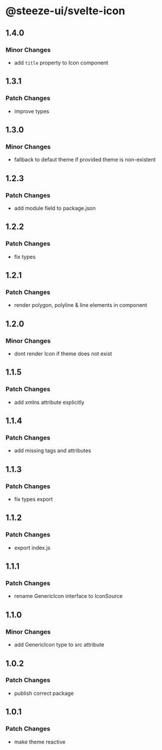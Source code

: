 # @steeze-ui/svelte-icon

## 1.4.0

### Minor Changes

- add `title` property to Icon component

## 1.3.1

### Patch Changes

- improve types

## 1.3.0

### Minor Changes

- fallback to defaut theme if provided theme is non-existent

## 1.2.3

### Patch Changes

- add module field to package.json

## 1.2.2

### Patch Changes

- fix types

## 1.2.1

### Patch Changes

- render polygon, polyline & line elements in component

## 1.2.0

### Minor Changes

- dont render Icon if theme does not exist

## 1.1.5

### Patch Changes

- add xmlns attribute explicitly

## 1.1.4

### Patch Changes

- add missing tags and attributes

## 1.1.3

### Patch Changes

- fix types export

## 1.1.2

### Patch Changes

- export index.js

## 1.1.1

### Patch Changes

- rename GenericIcon interface to IconSource

## 1.1.0

### Minor Changes

- add GenericIcon type to src attribute

## 1.0.2

### Patch Changes

- publish correct package

## 1.0.1

### Patch Changes

- make theme reactive
